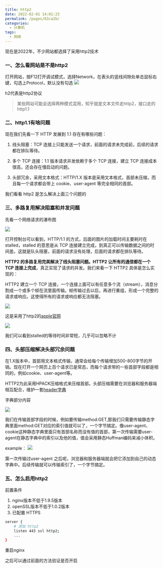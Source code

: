```yaml
---
title: http2
date: 2022-02-01 14:01:23
permalink: /pages/63ca2b/
categories:
  - 计算机
tags:
  - 网络
---
```

现在是2022年，不少网站都选择了采用http2技术

### 一、怎么看网站是不是http2

打开网站，按F12打开调试模式，选择Network，在表头的竖线间隙处单击鼠标右键，勾选上Protocol，默认没有勾选
![](https://gitee.com/gan_chuan_yin/blog-image/raw/master/img/20220201161051.png)

h2代表是http2协议

> 某些网站可能会选择两种模式混用，知乎就是文本文件走http2，接口走的http1.1


### 二、http1.1有啥问题

现在我们先看一下 HTTP 发展到 1.1 存在有哪些问题：

1. 线头阻塞：TCP 连接上只能发送一个请求，前面的请求未完成前，后续的请求都在排队等待。

2. 多个 TCP 连接：1.1 版本请求并发依赖于多个 TCP 连接，建立 TCP 连接成本很高，还会存在慢启动的问题。

3. 头部冗余，采用文本格式：HTTP/1.X 版本是采用文本格式，首部未压缩，而且每一个请求都会带上 cookie、user-agent 等完全相同的首部。


我们看看 http2 是怎么解决上面三个问题的

### 三、多路复用解决阻塞和并发问题

先看一个网络请求的瀑布图

![](https://gitee.com/gan_chuan_yin/blog-image/raw/master/img/20220201160057.png)

打开控制台可以看到，HTTP/1.1 的方式，后面的图片的加载时间主要耗时在 stalled，stalled 的意思是从 TCP 连接建立完成，到真正可以传输数据之间的时间差。这就是队头阻塞，前面的请求没有处理，后面的请求都在排队等待。

**HTTP2 的多路复用完美解决了线头阻塞问题。HTTP2 让所有的通信都在一个 TCP 连接上完成**，真正实现了请求的并发。我们来看一下 HTTP2 具体是怎么实现的：

HTTP2 建立一个 TCP 连接，一个连接上面可以有任意多个流（stream），消息分割成一个或多个帧在流里面传输。帧传输过去以后，再进行重组，形成一个完整的请求或响应。这使得所有的请求或响应都无法阻塞。


![](https://gitee.com/gan_chuan_yin/blog-image/raw/master/img/20220201155603.png)

这是采用了http2的[apple官网](https://www.apple.com/)

![](https://gitee.com/gan_chuan_yin/blog-image/raw/master/img/20220201160700.png)

我们可以看到stalled的等待时间非常短，几乎可以忽略不计


### 四、头部压缩解决头部冗余问题

在1.X版本中，首部用文本格式传输，通常会给每个传输增加500-800字节的开销。现在打开一个网页上百个请求已是常态，而每个请求带的一些首部字段都是相同的，例如cookie、user-agent等。  


HTTP2为此采用HPACK压缩格式来压缩首部。头部压缩需要在浏览器和服务器端相互配合，维护一套[header字典](https://httpwg.org/specs/rfc7541.html#static.table.definition)

字典部分内容

![](https://gitee.com/gan_chuan_yin/blog-image/raw/master/img/20220201162514.png)

我们在传输首部字段的时候，例如要传输method:GET,那我们只需要传输静态字典里面method:GET对应的索引值就可以了，一个字节搞定。像user-agent、cookie这种静态字典里面只有首部名称而没有值的首部，第一次传输需要user-agent在静态字典中的索引以及他的值，值会采用静态Huffman编码来减小体积。

example：
![](https://gitee.com/gan_chuan_yin/blog-image/raw/master/img/20220201163020.png)

第一次传输过user-agent 之后呢，浏览器和服务器端就会把它添加到自己的动态字典中。后续传输就可以传输索引了，一个字节搞定。


### 五、怎么启用http2

前置条件
1. nginx版本不低于1.9.5版本
2. openSSL版本不低于1.0.2版本
3. 已配置 HTTPS

```sh
server {
	# 添加 http2
	listen 443 ssl http2;
	...
}

```

重启nginx

之后可以通过前面的方法验证是否开启  